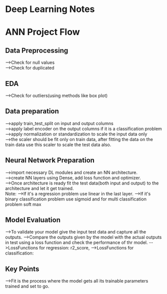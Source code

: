 # Deep Learning Notes
# ANN Project Flow
## Data Preprocessing
-->Check for null values<br>
-->Check for duplicated<br>
## EDA
-->Check for outliers(using methods like box plot)<br>
## Data preparation
-->apply train_test_split on input and output columns<br>
-->apply label encoder on the output columns if it is a classification problem<br>
-->apply normalization or standardization to scale the input data only<br>
-->the scaler should be fit only on train data, after fitting the data on the train data use this scaler to scale the test data also.<br>
## Neural Network Preparation
-->import necessary DL modules and create an NN architecture.<br>
-->create NN layers using Dense, add loss function and optimizer.<br>
-->Once architecture is ready fit the test data(both input and output) to the architecture and let it get trained.<br>
Note:
-->If it's a regression problem use linear in the last layer.
-->If it's binary classification problem use sigmoid and for multi classification problem soft max
## Model Evaluation
-->To validate your model give the input test data and capture all the outputs.
-->Compare the outputs given by the model with the actual outputs in test using a loss function and check the performance of thr model.
-->LossFunctions for regression: r2_score,
-->LossFunctions for classification:
## Key Points
-->Fit is the process where the model gets all its trainable parameters trained and set to go.<br>
